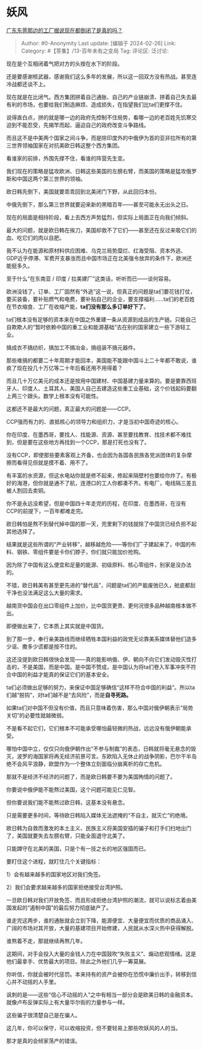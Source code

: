 # 妖风
[广东东莞那边的工厂据说现在都倒闭了是真的吗？](https://www.zhihu.com/question/637422229/answer/3408208491)

> Author: #0-Anonymity
> Last update: [编辑于 2024-02-26]
> Link:
> Category: #【答集】/13-百年未有之变局 
> Tag: 
> 评论区:
> 泛讨论:

现在是个互相闭着气把对方的头按在水下的阶段。

还是要感谢核武器，感谢我们这么多年的发展，所以这一回双方没有热战。甚至连冷战都还谈不上。

现在就是在比闭气。西方集团拼着自己通胀、自己的产业链崩溃、拼着自己失去最有利的市场，也要给我们制造麻烦、造成损失，在指望我们比ta们更撑不住。

说得直白点，拼的就是哪一边的政府先控制不住局势，看哪一边的老百姓先饥寒交迫到不能忍受，先揭竿而起、逼迫自己的政府改变斗争路线。

而且这不是中美两个国家之间斗争，而是除印度外的中俄伊为首的亚非拉所有的第三世界领袖国家在对抗美欧日韩这整个西方集团。

看谁家的前排，外围先撑不住，看谁的阵营先生变。

我们现在的策略是猛攻欧洲、日韩这些美国的左膀右臂，而美国的策略是猛攻俄罗斯和中国这两个第三世界的领袖。

欧日韩先倒下，美国就要乖乖回到北美闭门下野，从此回归本份。

中俄先倒下，那么第三世界就要迎来新的黑暗百年——甚至可能永无出头之日。

现在的局面是相持阶段，看上去西方声势猛烈，但实际上局面正在向我们倾斜。

最大的问题，就是欧日韩在挨刀，美国却救不了它们——甚至还在反过来吸它们的血、吃它们的肉以自肥。

我不认为在能源和原材料供应困难、乌克兰局势糜烂、红海受阻、资本外逃、GDP近乎停滞、军费开支暴涨而且中国市场正在北美强令放弃的条件下，欧洲还能挺多久。

至于什么“在东南亚 / 印度 / 拉美建厂”这类话，听听而已——谈何容易。

欧洲没钱了，订单、工厂固然有“外逃”这一说，但真正的问题是ta们要花钱打仗，要买装备，要补贴燃气和电费，要补贴自己的企业，要支撑福利……ta们的老百姓在节衣缩食、工厂在收缩产能，**ta们没有那么多订单好下了**。

ta们根本没有足够的资本来在中国之外重建一条从资源到成品的生产链。只能自己自欺欺人的“暂时依赖中国的重工业和能源基础”去在别的国家建立一些下游轻工业。

搞成衣不搞纺织，搞加工不搞冶金，搞组装不搞元器件。

那些难搞的都要二十年周期才能回本，美国能不能跟中国斗上二十年都不敢说，谁疯了现在投几十万亿等二十年后看还用不用得着？

而且几十万亿美元的成本还是按用中国建材、中国基建力量来算的。要是要靠西班牙人、印度人、土耳其人、美国人自己去建造这些重工业基础，这个价钱起码要翻上两三个跟头。数学上根本没有可能性。

这都还不是最大的问题，真正最大的问题是——CCP。

CCP强而有力的、直抵核心的领导力和组织力，才是当初中国奇迹的核心。

你在印度、在墨西哥，要找人、找能源、资源、甚至要找教育、找技术都不难找到，但是要在这些地方再找到一个CCP，那是打死也没有了。

没有CCP，即使那些要素客观上齐备，也会因为各国各民族各党派团体的复杂摩擦而看得见但就是摸不着、用不了。

有丰富的水资源，但这水电站你就是修不起来，修起来隔壁村也要给你炸了。有极好的海港，但你就是通不了航，连港口的工人你都凑不齐。有电厂，电线隔三差五被人割回去卖铜。

你不是永远没希望，但是中国四十年走完的历程，在印度、在墨西哥，在没有CCP的前提下，一百年都难走完。

欧日韩怕是熬不到替代掉中国的那一天，兜里剩下的钱就除了中国货已经负担不起其他选择了。

结果就是这些所谓的“产业转移”，越移越危险——等你们厂子建起来了，中国的布料、钢铁、零组件要是卡你们脖子，你们就只能加价抢购。

因为除了中国有这么便宜和足量的能源、初级原料、核心零组件，别家是没办法的。

不错，欧日韩美有甚至更先进的“替代品”，问题是ta们的产能废弛已久，舱底都刮干净也没法满足这么大量的需求。

越南货中国会在出口零组件上加价，比中国货更贵、更何况很多品种越南根本做不出。

即便做出来了，它本质上其实就是中国货。

到了那一步，奉行亲美路线而继续牺牲本国利益的政党无论靠美系媒体替他们造多少谣、撒多少谎都是按不住的。

这还没提到欧日韩很快会发现——真的能影响俄、伊、朝向不向它们发动毁灭性打击的，不是美国，而是中国。是中国不赞成，是中国认为将ta们卷入军事冲突不符合中国的利益才能真的保证它们的基本安全。

ta们必须做出足够的努力，来保证中国足够确信“这样不符合中国的利益”。所以ta们越“脱钩”，对ta们越不是“去风险”，而是**自寻死路。**

如果ta们对中国不但没有价值，而且只意味着伤害，那么中国对俄伊朝表示“局势关切”的必要性就越微弱。

不是看不起它们，它们根本不可能承受哪怕最轻微的热战，远远没有俄伊朝能承受。

哪怕中国中立，仅仅只向俄伊朝作出“不参与制裁”的表态，日韩就将毫无悬念的毁灭，波罗的海国家将再无经济前景可言。东欧陷入无休止的战争阴影，巴尔干半岛绝不会风平浪静，欧盟作为一个整体立刻面临分崩离析的存亡危机。

那就不是经济不经济的问题了，而是欧日韩要不要为美国殉情的问题了。

你要说中俄伊能不能熬过美国，这个问题可能见仁见智。

但你要说我们能不能熬过欧日韩，这基本没有悬念。

只是需要更多时间，等待欧日韩陷入媒体无法遮掩的“不自主，就灭亡”的绝境。

欧日韩为自救而激发的本土主义、民族主义将美国安插的骗子和打手们扫地出门了，美国就要失去左膀右臂，只能全面退守北美了。

只能蹲守在北美的美国，只是个有一技之长的地区强国而已。

要盯住这个进程，就盯住几个关键指标：

1）会有越来越多的国家地区对我们免签。

2）我们会要求越来越多的国家拒绝接受台湾护照。

一旦欧日韩对我们开放免签、而且形成拒绝台湾护照的潮流，就可以说标志着由美国发起的“遏制中国”的最后努力彻底破产了。

谁走完这两步，谁的通胀就会立刻下降，能源便宜、大量便宜而优质的商品涌入、广阔的市场对其开放，大量的基建项目开始修建，人民就从水深火热中获得解脱。

谁熬着不走，那就继续再熬几年。

这期间，对手会投入大量的金钱人力在中国鼓吹“失败主义”、煽动悲观情绪。这是他们最拿手、优势最大的项目。除此之外他们几乎一筹莫展。

你听信，你就会被时代惩罚。本来持有的资产会被你在恐慌中廉价出手，转移到信心并不动摇的人手里。

讽刺的是——这些“信心不动摇的人”之中有相当一部分会是欧美日韩的金融资本。就像卢布反弹实际上有大量华尔街的力量参与一样。

这些骗子很清楚自己是在骗人。

这几年，你可以保守，可以收缩投资，但不要轻易上那些吹妖风的人的当。

那才是真的会倾家荡产的错误。